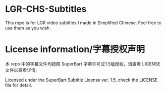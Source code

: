 # LGR-CHS-Subtitles

This repo is for LGR video subtitles I made in Simplified Chinese. Feel free to use them as you wish.

# License information/字幕授权声明

本 repo 中的字幕文件均按照 SuperBart 字幕许可证1.5版授权，请查看 LICENSE 文件以查看详情。

Licensed under the SuperBart Subtitle License ver. 1.5, check the LICENSE file for detail.

